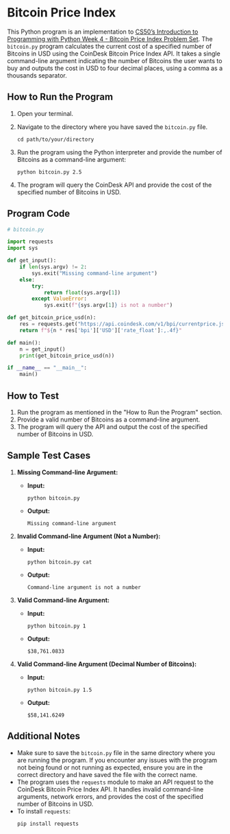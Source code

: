 # Bitcoin Price Index

This Python program is an implementation to [CS50’s Introduction to Programming with Python Week 4 - Bitcoin Price Index Problem Set](https://cs50.harvard.edu/python/2022/psets/4/bitcoin/). The `bitcoin.py` program calculates the current cost of a specified number of Bitcoins in USD using the CoinDesk Bitcoin Price Index API. It takes a single command-line argument indicating the number of Bitcoins the user wants to buy and outputs the cost in USD to four decimal places, using a comma as a thousands separator.

## How to Run the Program

1. Open your terminal.
2. Navigate to the directory where you have saved the `bitcoin.py` file.

   ```
   cd path/to/your/directory
   ```

3. Run the program using the Python interpreter and provide the number of Bitcoins as a command-line argument:

   ```
   python bitcoin.py 2.5
   ```

4. The program will query the CoinDesk API and provide the cost of the specified number of Bitcoins in USD.

## Program Code

```python
# bitcoin.py

import requests
import sys

def get_input():
    if len(sys.argv) != 2:
        sys.exit("Missing command-line argument")
    else:
        try:
            return float(sys.argv[1])
        except ValueError:
            sys.exit(f"{sys.argv[1]} is not a number")

def get_bitcoin_price_usd(n):
    res = requests.get("https://api.coindesk.com/v1/bpi/currentprice.json").json()
    return f"${n * res['bpi']['USD']['rate_float']:,.4f}"

def main():
    n = get_input()
    print(get_bitcoin_price_usd(n))

if __name__ == "__main__":
    main()
```

## How to Test

1. Run the program as mentioned in the "How to Run the Program" section.
2. Provide a valid number of Bitcoins as a command-line argument.
3. The program will query the API and output the cost of the specified number of Bitcoins in USD.

## Sample Test Cases

1. **Missing Command-line Argument:**
   - **Input:**
     ```
     python bitcoin.py
     ```
   - **Output:**
     ```
     Missing command-line argument
     ```

2. **Invalid Command-line Argument (Not a Number):**
   - **Input:**
     ```
     python bitcoin.py cat
     ```
   - **Output:**
     ```
     Command-line argument is not a number
     ```

3. **Valid Command-line Argument:**
   - **Input:**
     ```
     python bitcoin.py 1
     ```
   - **Output:**
     ```
     $38,761.0833
     ```

4. **Valid Command-line Argument (Decimal Number of Bitcoins):**
   - **Input:**
     ```
     python bitcoin.py 1.5
     ```
   - **Output:**
     ```
     $58,141.6249
     ```

## Additional Notes

- Make sure to save the `bitcoin.py` file in the same directory where you are running the program. If you encounter any issues with the program not being found or not running as expected, ensure you are in the correct directory and have saved the file with the correct name.
- The program uses the `requests` module to make an API request to the CoinDesk Bitcoin Price Index API. It handles invalid command-line arguments, network errors, and provides the cost of the specified number of Bitcoins in USD.
- To install `requests`:
  ```
  pip install requests
  ```